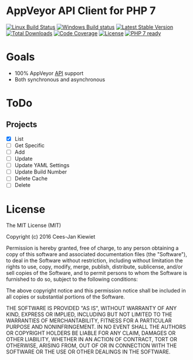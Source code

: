 # AppVeyor API Client for PHP 7

[![Linux Build Status](https://travis-ci.org/WyriHaximus/php-appveyor-client.svg?branch=master)](https://appveyor-ci.org/WyriHaximus/php-appveyor-client)
[![Windows Build status](https://ci.appveyor.com/api/projects/status/2pw9aha809sm5b36?svg=true)](https://ci.appveyor.com/project/WyriHaximus/php-appveyor-client)
[![Latest Stable Version](https://poser.pugx.org/WyriHaximus/appveyor-client/v/stable.png)](https://packagist.org/packages/WyriHaximus/appveyor-client)
[![Total Downloads](https://poser.pugx.org/WyriHaximus/appveyor-client/downloads.png)](https://packagist.org/packages/WyriHaximus/appveyor-client)
[![Code Coverage](https://scrutinizer-ci.com/g/WyriHaximus/php-appveyor-client/badges/coverage.png?b=master)](https://scrutinizer-ci.com/g/WyriHaximus/php-appveyor-client/?branch=master)
[![License](https://poser.pugx.org/WyriHaximus/appveyor-client/license.png)](https://packagist.org/packages/wyrihaximus/appveyor-client)
[![PHP 7 ready](http://php7ready.timesplinter.ch/WyriHaximus/php-appveyor-client/badge.svg)](https://appveyor-ci.org/WyriHaximus/php-appveyor-client)


# Goals

* 100% AppVeyor [API](http://www.appveyor.com/docs/api) support
* Both synchronous and asynchronous

# ToDo

## Projects

- [X] List
- [ ] Get Specific
- [ ] Add
- [ ] Update
- [ ] Update YAML Settings
- [ ] Update Build Number
- [ ] Delete Cache
- [ ] Delete

# License

The MIT License (MIT)

Copyright (c) 2016 Cees-Jan Kiewiet

Permission is hereby granted, free of charge, to any person obtaining a copy
of this software and associated documentation files (the "Software"), to deal
in the Software without restriction, including without limitation the rights
to use, copy, modify, merge, publish, distribute, sublicense, and/or sell
copies of the Software, and to permit persons to whom the Software is
furnished to do so, subject to the following conditions:

The above copyright notice and this permission notice shall be included in all
copies or substantial portions of the Software.

THE SOFTWARE IS PROVIDED "AS IS", WITHOUT WARRANTY OF ANY KIND, EXPRESS OR
IMPLIED, INCLUDING BUT NOT LIMITED TO THE WARRANTIES OF MERCHANTABILITY,
FITNESS FOR A PARTICULAR PURPOSE AND NONINFRINGEMENT. IN NO EVENT SHALL THE
AUTHORS OR COPYRIGHT HOLDERS BE LIABLE FOR ANY CLAIM, DAMAGES OR OTHER
LIABILITY, WHETHER IN AN ACTION OF CONTRACT, TORT OR OTHERWISE, ARISING FROM,
OUT OF OR IN CONNECTION WITH THE SOFTWARE OR THE USE OR OTHER DEALINGS IN THE
SOFTWARE.
